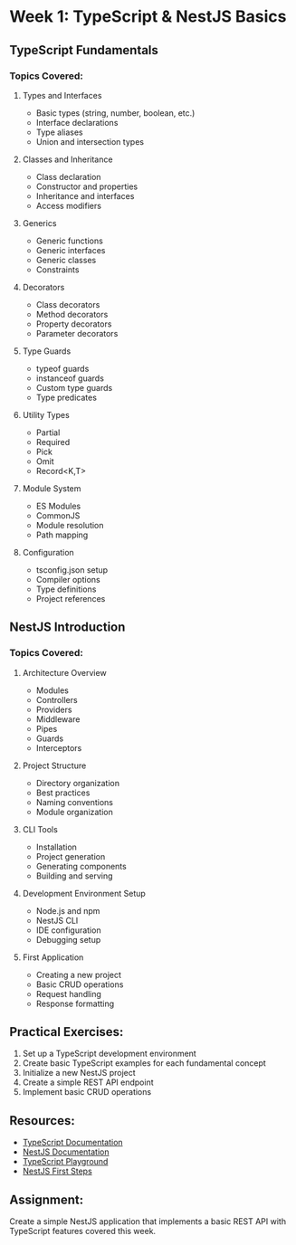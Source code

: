 # Week 1: TypeScript & NestJS Basics

## TypeScript Fundamentals

### Topics Covered:

1. Types and Interfaces

   - Basic types (string, number, boolean, etc.)
   - Interface declarations
   - Type aliases
   - Union and intersection types

2. Classes and Inheritance

   - Class declaration
   - Constructor and properties
   - Inheritance and interfaces
   - Access modifiers

3. Generics

   - Generic functions
   - Generic interfaces
   - Generic classes
   - Constraints

4. Decorators

   - Class decorators
   - Method decorators
   - Property decorators
   - Parameter decorators

5. Type Guards

   - typeof guards
   - instanceof guards
   - Custom type guards
   - Type predicates

6. Utility Types

   - Partial<T>
   - Required<T>
   - Pick<T>
   - Omit<T>
   - Record<K,T>

7. Module System

   - ES Modules
   - CommonJS
   - Module resolution
   - Path mapping

8. Configuration
   - tsconfig.json setup
   - Compiler options
   - Type definitions
   - Project references

## NestJS Introduction

### Topics Covered:

1. Architecture Overview

   - Modules
   - Controllers
   - Providers
   - Middleware
   - Pipes
   - Guards
   - Interceptors

2. Project Structure

   - Directory organization
   - Best practices
   - Naming conventions
   - Module organization

3. CLI Tools

   - Installation
   - Project generation
   - Generating components
   - Building and serving

4. Development Environment Setup

   - Node.js and npm
   - NestJS CLI
   - IDE configuration
   - Debugging setup

5. First Application
   - Creating a new project
   - Basic CRUD operations
   - Request handling
   - Response formatting

## Practical Exercises:

1. Set up a TypeScript development environment
2. Create basic TypeScript examples for each fundamental concept
3. Initialize a new NestJS project
4. Create a simple REST API endpoint
5. Implement basic CRUD operations

## Resources:

- [TypeScript Documentation](https://www.typescriptlang.org/docs/)
- [NestJS Documentation](https://docs.nestjs.com/)
- [TypeScript Playground](https://www.typescriptlang.org/play)
- [NestJS First Steps](https://docs.nestjs.com/first-steps)

## Assignment:

Create a simple NestJS application that implements a basic REST API with TypeScript features covered this week.

